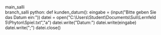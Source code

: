 main_salli \
branch_salli
python:
def kunden_datum():
    eingabe = (input("Bitte geben Sie das Datum ein:"))
    datei = open("C:\\Users\\Student\\Documents\\Suli\\Lernfeld 5\\Phyton\\Spiel.txt","a")
    datei.write("Datum:")
    datei.write(eingabe)
    datei.write(";")
    datei.close()
